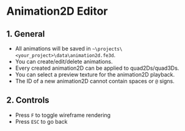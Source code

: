 # Animation2D Editor

## 1. General

- All animations will be saved in `~\projects\<your_project>\data\animation2d.fe3d`.
- You can create/edit/delete animations.
- Every created animation2D can be applied to quad2Ds/quad3Ds.
- You can select a preview texture for the animation2D playback.
- The ID of a new animation2D cannot contain spaces or `@` signs.

## 2. Controls

- Press `F` to toggle wireframe rendering
- Press `ESC` to go back
